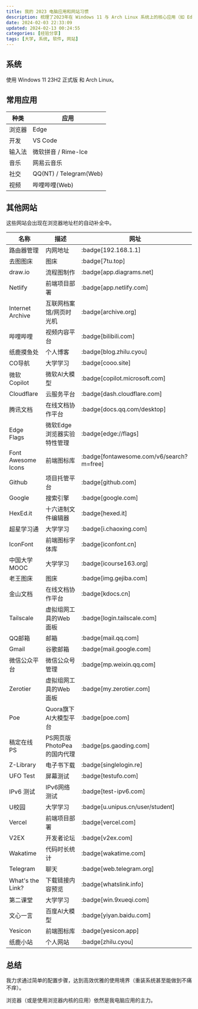 ```yaml
---
title: 我的 2023 电脑应用和网站习惯
description: 梳理了2023年在 Windows 11 与 Arch Linux 系统上的核心应用（如 Edge、VS Code 等）及常访问的各类网站列表，涉及学习、开发、娱乐等多元需求。
date: 2024-02-03 22:33:09
updated: 2024-02-13 00:24:55
categories: [经验分享]
tags: [大学, 系统, 软件, 网站]
---
```


## 系统

使用 Windows 11 23H2 正式版 和 Arch Linux。

## 常用应用

| 种类   | 应用                   |
| ------ | ---------------------- |
| 浏览器 | Edge                   |
| 开发   | VS Code                |
| 输入法 | 微软拼音 / Rime-Ice    |
| 音乐   | 网易云音乐             |
| 社交   | QQ(NT) / Telegram(Web) |
| 视频   | 哔哩哔哩(Web)          |

## 其他网站

这些网站会出现在浏览器地址栏的自动补全中。

| 名称               | 描述                       | 网址                                     |
| ------------------ | -------------------------- | ---------------------------------------- |
| 路由器管理         | 内网地址                   | :badge[192.168.1.1]                      |
| 去图图床           | 图床                       | :badge[7tu.top]                          |
| draw.io            | 流程图制作                 | :badge[app.diagrams.net]                 |
| Netlify            | 前端项目部署               | :badge[app.netlify.com]                  |
| Internet Archive   | 互联网档案馆/网页时光机    | :badge[archive.org]                      |
| 哔哩哔哩           | 视频内容平台               | :badge[bilibili.com]                     |
| 纸鹿摸鱼处         | 个人博客                   | :badge[blog.zhilu.cyou]                  |
| CO导航             | 大学学习                   | :badge[cooo.site]                        |
| 微软Copilot        | 微软AI大模型               | :badge[copilot.microsoft.com]            |
| Cloudflare         | 云服务平台                 | :badge[dash.cloudflare.com]              |
| 腾讯文档           | 在线文档协作平台           | :badge[docs.qq.com/desktop]              |
| Edge Flags         | 微软Edge浏览器实验特性管理 | :badge[edge://flags]                     |
| Font Awesome Icons | 前端图标库                 | :badge[fontawesome.com/v6/search?m=free] |
| Github             | 项目托管平台               | :badge[github.com]                       |
| Google             | 搜索引擎                   | :badge[google.com]                       |
| HexEd.it           | 十六进制文件编辑器         | :badge[hexed.it]                         |
| 超星学习通         | 大学学习                   | :badge[i.chaoxing.com]                   |
| IconFont           | 前端图标字体库             | :badge[iconfont.cn]                      |
| 中国大学MOOC       | 大学学习                   | :badge[icourse163.org]                   |
| 老王图床           | 图床                       | :badge[img.gejiba.com]                   |
| 金山文档           | 在线文档协作平台           | :badge[kdocs.cn]                         |
| Tailscale          | 虚拟组网工具的Web面板      | :badge[login.tailscale.com]              |
| QQ邮箱             | 邮箱                       | :badge[mail.qq.com]                      |
| Gmail              | 谷歌邮箱                   | :badge[mail.google.com]                  |
| 微信公众平台       | 微信公众号管理             | :badge[mp.weixin.qq.com]                 |
| Zerotier           | 虚拟组网工具的Web面板      | :badge[my.zerotier.com]                  |
| Poe                | Quora旗下AI大模型平台      | :badge[poe.com]                          |
| 稿定在线PS         | PS网页版PhotoPea的国内代理 | :badge[ps.gaoding.com]                   |
| Z-Library          | 电子书下载                 | :badge[singlelogin.re]                   |
| UFO Test           | 屏幕测试                   | :badge[testufo.com]                      |
| IPv6 测试          | IPv6网络测试               | :badge[test-ipv6.com]                    |
| U校园              | 大学学习                   | :badge[u.unipus.cn/user/student]         |
| Vercel             | 前端项目部署               | :badge[vercel.com]                       |
| V2EX               | 开发者论坛                 | :badge[v2ex.com]                         |
| Wakatime           | 代码时长统计               | :badge[wakatime.com]                     |
| Telegram           | 聊天                       | :badge[web.telegram.org]                 |
| What's the Link?   | 下载链接内容预览           | :badge[whatslink.info]                   |
| 第二课堂           | 大学学习                   | :badge[win.9xueqi.com]                   |
| 文心一言           | 百度AI大模型               | :badge[yiyan.baidu.com]                  |
| Yesicon            | 前端图标库                 | :badge[yesicon.app]                      |
| 纸鹿小站           | 个人网站                   | :badge[zhilu.cyou]                       |

## 总结

我力求通过简单的配置步骤，达到高效优雅的使用境界（重装系统甚至能做到不痛不痒）。

浏览器（或是使用浏览器内核的应用）依然是我电脑应用的主力。
